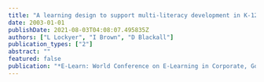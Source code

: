 ```yaml
---
title: "A learning design to support multi-literacy development in K-12 contexts"
date: 2003-01-01
publishDate: 2021-08-03T04:08:07.495835Z
authors: ["L Lockyer", "I Brown", "D Blackall"]
publication_types: ["2"]
abstract: ""
featured: false
publication: "*E-Learn: World Conference on E-Learning in Corporate, Government, Healthcare …*"
---
```


